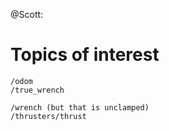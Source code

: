 @Scott:

# Topics of interest
```
/odom
/true_wrench

/wrench (but that is unclamped)
/thrusters/thrust
```